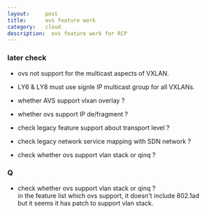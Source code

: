 ```yaml
---
layout:     post
title:      ovs feature work
category:   cloud
description:  ovs feature work for RCP
---
```


### later check

 * ovs not support for the multicast aspects of VXLAN.
 * LY6 & LY8 must use signle IP multicast group for all VXLANs.

 * whether AVS support vlxan overlay ?
 * whether ovs support IP de/fragment ?
 * check legacy feature support about transport level ?
 * check legacy network service mapping with  SDN network ?  
 * check whether ovs support vlan stack or qinq ?

### Q
 * check whether ovs support vlan stack or qinq ?  
   in the feature list which ovs support, it doesn't include 802.1ad  
   but it seems it has patch to support vlan stack.

